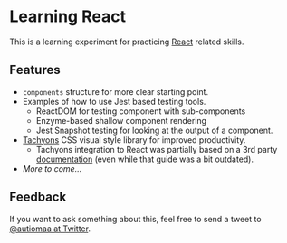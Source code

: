 # Learning React

This is a learning experiment for practicing [React](https://reactjs.org/) related skills.

## Features

- `components` structure for more clear starting point.
- Examples of how to use Jest based testing tools.
  - ReactDOM for testing component with sub-components
  - Enzyme-based shallow component rendering
  - Jest Snapshot testing for looking at the output of a component.
- [Tachyons](http://tachyons.io/) CSS visual style library for improved productivity.
  - Tachyons integration to React was partially based on a 3rd party [documentation](https://github.com/tachyons-css/tachyons-and-react) (even while that guide was a bit outdated).
- _More to come…_

## Feedback

If you want to ask something about this, feel free to send a tweet to [@autiomaa at Twitter](https://twitter.com/autiomaa).

